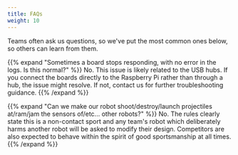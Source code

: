 ```yaml
---
title: FAQs
weight: 10
---
```


Teams often ask us questions, so we've put the most common ones below, so others can learn from them.

{{% expand "Sometimes a board stops responding, with no error in the logs. Is this normal?" %}}
No. This issue is likely related to the USB hubs. If you connect the boards directly to the Raspberry Pi rather than through a hub, the issue might resolve. If not, contact us for further troubleshooting guidance.
{{% /expand %}}

{{% expand "Can we make our robot shoot/destroy/launch projectiles at/ram/jam the sensors of/etc... other robots?" %}}
No. The rules clearly state this is a non-contact sport and any team's robot which deliberately harms another robot will be asked to modify their design. Competitors are also expected to behave within the spirit of good sportsmanship at all times.
{{% /expand %}}
